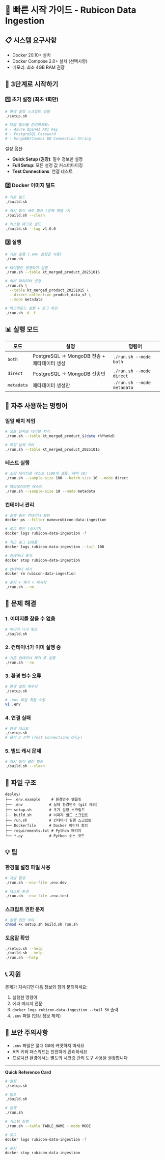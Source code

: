 # 🚀 빠른 시작 가이드 - Rubicon Data Ingestion

## 📋 시스템 요구사항

- Docker 20.10+ 설치
- Docker Compose 2.0+ 설치 (선택사항)
- 메모리: 최소 4GB RAM 권장

## 🎯 3단계로 시작하기

### 1️⃣ 초기 설정 (최초 1회만)

```bash
# 환경 설정 스크립트 실행
./setup.sh

# 다음 정보를 준비하세요:
# - Azure OpenAI API Key
# - PostgreSQL Password
# - MongoDB/Cosmos DB Connection String
```

설정 옵션:
- **Quick Setup (권장)**: 필수 정보만 설정
- **Full Setup**: 모든 설정 값 커스터마이징
- **Test Connections**: 연결 테스트

### 2️⃣ Docker 이미지 빌드

```bash
# 기본 빌드
./build.sh

# 캐시 없이 새로 빌드 (문제 해결 시)
./build.sh --clean

# 커스텀 태그로 빌드
./build.sh --tag v1.0.0
```

### 3️⃣ 실행

```bash
# 기본 실행 (.env 설정값 사용)
./run.sh

# 테이블만 변경하여 실행
./run.sh --table kt_merged_product_20251015

# 여러 파라미터 변경
./run.sh \
  --table kt_merged_product_20251015 \
  --direct-collection product_data_v2 \
  --mode metadata

# 백그라운드 실행 + 로그 확인
./run.sh -d -f
```

## 📊 실행 모드

| 모드 | 설명 | 명령어 |
|------|------|--------|
| `both` | PostgreSQL → MongoDB 전송 + 메타데이터 생성 | `./run.sh --mode both` |
| `direct` | PostgreSQL → MongoDB 전송만 | `./run.sh --mode direct` |
| `metadata` | 메타데이터 생성만 | `./run.sh --mode metadata` |

## 🔧 자주 사용하는 명령어

### 일일 배치 작업

```bash
# 오늘 날짜로 테이블 처리
./run.sh --table kt_merged_product_$(date +%Y%m%d)

# 특정 날짜 처리
./run.sh --table kt_merged_product_20251015
```

### 테스트 실행

```bash
# 소량 데이터로 테스트 (100개 샘플, 배치 10)
./run.sh --sample-size 100 --batch-size 10 --mode direct

# 메타데이터만 테스트
./run.sh --sample-size 10 --mode metadata
```

### 컨테이너 관리

```bash
# 실행 중인 컨테이너 확인
docker ps --filter name=rubicon-data-ingestion

# 로그 확인 (실시간)
docker logs rubicon-data-ingestion -f

# 최근 로그 100줄
docker logs rubicon-data-ingestion --tail 100

# 컨테이너 중지
docker stop rubicon-data-ingestion

# 컨테이너 제거
docker rm rubicon-data-ingestion

# 중지 + 제거 + 재시작
./run.sh --rm
```

## 🐛 문제 해결

### 1. 이미지를 찾을 수 없음

```bash
# 이미지 다시 빌드
./build.sh
```

### 2. 컨테이너가 이미 실행 중

```bash
# 기존 컨테이너 제거 후 실행
./run.sh --rm
```

### 3. 환경 변수 오류

```bash
# 환경 설정 재구성
./setup.sh

# .env 파일 직접 수정
vi .env
```

### 4. 연결 실패

```bash
# 연결 테스트
./setup.sh
# 옵션 3 선택 (Test Connections Only)
```

### 5. 빌드 캐시 문제

```bash
# 캐시 없이 클린 빌드
./build.sh --clean
```

## 📁 파일 구조

```
deploy/
├── .env.example     # 환경변수 템플릿
├── .env            # 실제 환경변수 (git 제외)
├── setup.sh        # 초기 설정 스크립트
├── build.sh        # 이미지 빌드 스크립트
├── run.sh          # 컨테이너 실행 스크립트
├── Dockerfile      # Docker 이미지 정의
├── requirements.txt # Python 패키지
└── *.py            # Python 소스 코드
```

## 💡 팁

### 환경별 설정 파일 사용

```bash
# 개발 환경
./run.sh --env-file .env.dev

# 테스트 환경
./run.sh --env-file .env.test
```

### 스크립트 권한 문제

```bash
# 실행 권한 부여
chmod +x setup.sh build.sh run.sh
```

### 도움말 확인

```bash
./setup.sh --help
./build.sh --help
./run.sh --help
```

## 📞 지원

문제가 지속되면 다음 정보와 함께 문의하세요:

1. 실행한 명령어
2. 에러 메시지 전문
3. `docker logs rubicon-data-ingestion --tail 50` 출력
4. `.env` 파일 (민감 정보 제외)

## 🔐 보안 주의사항

- `.env` 파일은 절대 Git에 커밋하지 마세요
- API 키와 패스워드는 안전하게 관리하세요
- 프로덕션 환경에서는 별도의 시크릿 관리 도구 사용을 권장합니다

---

**Quick Reference Card**

```bash
# 설정
./setup.sh

# 빌드
./build.sh

# 실행
./run.sh

# 커스텀 실행
./run.sh --table TABLE_NAME --mode MODE

# 로그
docker logs rubicon-data-ingestion -f

# 중지
docker stop rubicon-data-ingestion
```